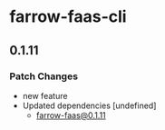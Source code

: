 # farrow-faas-cli

## 0.1.11
### Patch Changes

- new feature
- Updated dependencies [undefined]
  - farrow-faas@0.1.11
